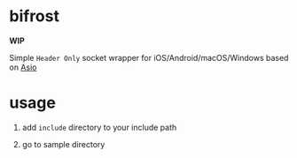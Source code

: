 # bifrost

**WIP**

Simple `Header Only` socket wrapper for iOS/Android/macOS/Windows based on [Asio](https://think-async.com/Asio/)

# usage 

1. add `include` directory to your include path

2. go to sample directory
